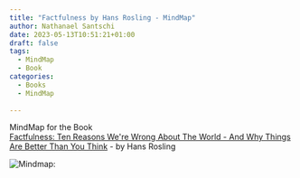 ```yaml
---
title: "Factfulness by Hans Rosling - MindMap"
author: Nathanael Santschi
date: 2023-05-13T10:51:21+01:00
draft: false
tags:
  - MindMap
  - Book
categories:
  - Books
  - MindMap
  
---
```


MindMap for the Book  
[Factfulness: Ten Reasons We're Wrong About The World - And Why Things Are Better Than You Think](https://www.amazon.de/-/en/Hans-Rosling-ebook/dp/B0769XK7D6/ref=sr_1_2?keywords=factfulness+buch&qid=1683982006&sprefix=factf%2Caps%2C162&sr=8-2) - by Hans Rosling


![Mindmap:](/images/Factfulness.svg "Preview")



